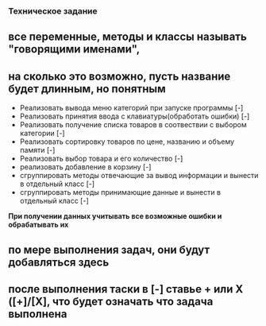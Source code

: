 ### Техническое задание

## все переменные, методы и классы называть "говорящими именами",
## на сколько это возможно, пусть название будет длинным, но понятным

  - Реализовать вывода меню категорий при запуске программы [-]
  - Реализовать принятия ввода с клавиатуры(обработать ошибки) [-]
  - Реализовать получение списка товаров в соотвествии с выбором категории [-]
  - Реализовать сортировку товаров по цене, названию и объему памяти [-]
  - Реализовать выбор товара и его количество [-]
  - реализовать добавление в корзину [-]
  - сгруппировать методы отвечающие за вывод информации и вынести в отдельный класс [-]
  - сгруппировать методы принимающие данные и вынести в отдельный класс [-]

**При получении данных учитывать все возможные ошибки и обрабатывать их**

## по мере выполнения задач, они будут добавляться здесь
## после выполнения таски в [-] ставье + или X ([+]/[X], что будет означать что задача выполнена